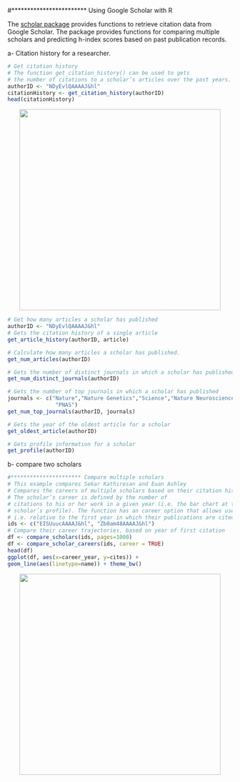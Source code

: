 #************************ Using Google Scholar with R

The [scholar package](https://cran.r-project.org/web/packages/scholar/index.html) provides functions to retrieve citation data from Google Scholar. The package provides functions for comparing multiple scholars and predicting h-index scores based on past publication records.


a- Citation history for a researcher.
```R
# Get citation history
# The function get_citation_history() can be used to gets
# the number of citations to a scholar’s articles over the past years.
authorID <- "NDyEvlQAAAAJ&hl"
citationHistory <- get_citation_history(authorID)
head(citationHistory)
```
<p align="center">
  <img src="https://github.com/serayamaouche/RGoogle/blob/master/AtulJButteHistCitation.png" width="450"/>
</p>

```R
# Get how many articles a scholar has published
authorID <- "NDyEvlQAAAAJ&hl"
# Gets the citation history of a single article
get_article_history(authorID, article)

# Calculate how many articles a scholar has published.
get_num_articles(authorID)

# Gets the number of distinct journals in which a scholar has published
get_num_distinct_journals(authorID)

# Gets the number of top journals in which a scholar has published
journals <- c("Nature","Nature Genetics","Science","Nature Neuroscience",
               "PNAS")
get_num_top_journals(authorID, journals)

# Gets the year of the oldest article for a scholar
get_oldest_article(authorID)

# Gets profile information for a scholar
get_profile(authorID)
```


b- compare two scholars
```R
#********************** Compare multiple scholars
# This example compares Sekar Kathiresan and Euan Ashley
# Compares the careers of multiple scholars based on their citation histories. 
# The scholar’s career is defined by the number of 
# citations to his or her work in a given year (i.e. the bar chart at the top of a
# scholar’s profile). The function has an career option that allows users to compare scholars directly,
# i.e. relative to the first year in which their publications are cited.
ids <- c("EISUuucAAAAJ&hl", "Zb0am48AAAAJ&hl")
# Compare their career trajectories, based on year of first citation 
df <- compare_scholars(ids, pages=1000)
df <- compare_scholar_careers(ids, career = TRUE)
head(df)
ggplot(df, aes(x=career_year, y=cites)) + 
geom_line(aes(linetype=name)) + theme_bw()
```
<p align="center">
  <img src="https://github.com/serayamaouche/RGoogle/blob/master/CompareCS.png" width="450"/>
</p>

